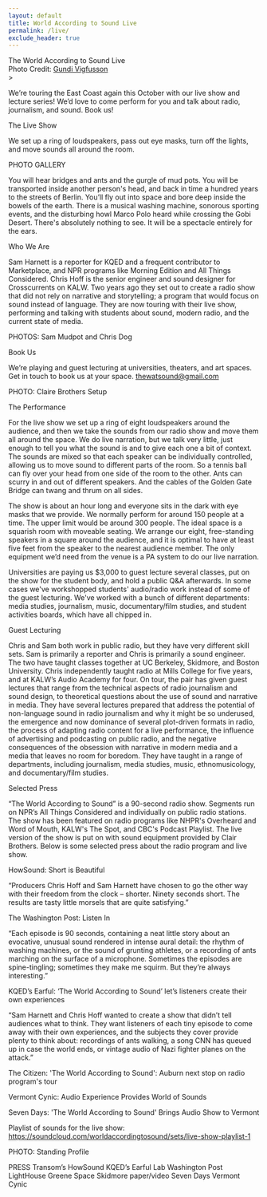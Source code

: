 ```yaml
---
layout: default
title: World According to Sound Live
permalink: /live/
exclude_header: true
---
```


<div class='tour-header'>The World According to Sound Live</div>
<div class='tour-header-image'></div>
<div class='tour-photo-credit'>Photo Credit: <a href="http://www.vigfusson.com/">Gundi Vigfusson</a></div>>

We’re touring the East Coast again this October with our live show and lecture series! We’d love to come perform for you and talk about radio, journalism, and sound. Book us!

The Live Show

We set up a ring of loudspeakers, pass out eye masks, turn off the lights, and move sounds all around the room. 

PHOTO GALLERY

You will hear bridges and ants and the gurgle of mud pots. You will be transported inside another person's head, and back in time a hundred years to the streets of Berlin. You’ll fly out into space and bore deep inside the bowels of the earth. There is a musical washing machine, sonorous sporting events, and the disturbing howl Marco Polo heard while crossing the Gobi Desert. There's absolutely nothing to see. It will be a spectacle entirely for the ears.

Who We Are 

Sam Harnett is a reporter for KQED and a frequent contributor to Marketplace, and NPR programs like Morning Edition and All Things Considered. Chris Hoff is the senior engineer and sound designer for Crosscurrents on KALW. Two years ago they set out to create a radio show that did not rely on narrative and storytelling; a program that would focus on sound instead of language. They are now touring with their live show, performing and talking with students about sound, modern radio, and the current state of media.

PHOTOS: Sam Mudpot and Chris Dog

Book Us

We’re playing and guest lecturing at universities, theaters, and art spaces. Get in touch to book us at your space. thewatsound@gmail.com

PHOTO: Claire Brothers Setup

The Performance

For the live show we set up a ring of eight loudspeakers around the audience, and then we take the sounds from our radio show and move them all around the space. We do live narration, but we talk very little, just enough to tell you what the sound is and to give each one a bit of context. The sounds are mixed so that each speaker can be individually controlled, allowing us to move sound to different parts of the room. So a tennis ball can fly over your head from one side of the room to the other. Ants can scurry in and out of different speakers. And the cables of the Golden Gate Bridge can twang and thrum on all sides. 

The show is about an hour long and everyone sits in the dark with eye masks that we provide. We normally perform for around 150 people at a time. The upper limit would be around 300 people. The ideal space is a squarish room with moveable seating. We arrange our eight, free-standing speakers in a square around the audience, and it is optimal to have at least five feet from the speaker to the nearest audience member. The only equipment we’d need from the venue is a PA system to do our live narration.

Universities are paying us $3,000 to guest lecture several classes, put on the show for the student body, and hold a public Q&A afterwards. In some cases we've workshopped students' audio/radio work instead of some of the guest lecturing. We've worked with a bunch of different departments: media studies, journalism, music, documentary/film studies, and student activities boards, which have all chipped in.

Guest Lecturing

Chris and Sam both work in public radio, but they have very different skill sets. Sam is primarily a reporter and Chris is primarily a sound engineer. The two have taught classes together at UC Berkeley, Skidmore, and Boston University. Chris independently taught radio at Mills College for five years, and at KALW’s Audio Academy for four. On tour, the pair has given guest lectures that range from the technical aspects of radio journalism and sound design, to theoretical questions about the use of sound and narrative in media. They have several lectures prepared that address the potential of non-language sound in radio journalism and why it might be so underused, the emergence and now dominance of several plot-driven formats in radio, the process of adapting radio content for a live performance, the influence of advertising and podcasting on public radio, and the negative consequences of the obsession with narrative in modern media and a media that leaves no room for boredom. They have taught in a range of departments, including journalism, media studies, music, ethnomusicology, and documentary/film studies.

Selected Press

“The World According to Sound” is a 90-second radio show. Segments run on NPR’s All Things Considered and individually on public radio stations. The show has been featured on radio programs like NHPR's Overheard and Word of Mouth, KALW's The Spot, and CBC's Podcast Playlist. The live version of the show is put on with sound equipment provided by Clair Brothers. Below is some selected press about the radio program and live show.

HowSound: Short is Beautiful 

“Producers Chris Hoff and Sam Harnett have chosen to go the other way with their freedom from the clock – shorter. Ninety seconds short. The results are tasty little morsels that are quite satisfying.”

The Washington Post: Listen In

“Each episode is 90 seconds, containing a neat little story about an evocative, unusual sound rendered in intense aural detail: the rhythm of washing machines, or the sound of grunting athletes, or a recording of ants marching on the surface of a microphone. Sometimes the episodes are spine-tingling; sometimes they make me squirm. But they’re always interesting.”

KQED’s Earful: ‘The World According to Sound’ let’s listeners create their own experiences

“Sam Harnett and Chris Hoff wanted to create a show that didn’t tell audiences what to think. They want listeners of each tiny episode to come away with their own experiences, and the subjects they cover provide plenty to think about: recordings of ants walking, a song CNN has queued up in case the world ends, or vintage audio of Nazi fighter planes on the attack.”

The Citizen: 'The World According to Sound': Auburn next stop on radio program's tour

Vermont Cynic: Audio Experience Provides World of Sounds

Seven Days: 'The World According to Sound' Brings Audio Show to Vermont

Playlist of sounds for the live show: https://soundcloud.com/worldaccordingtosound/sets/live-show-playlist-1 

PHOTO: Standing Profile

PRESS
Transom’s HowSound
KQED’s Earful
Lab
Washington Post
LightHouse
Greene Space
Skidmore paper/video
Seven Days
Vermont Cynic

